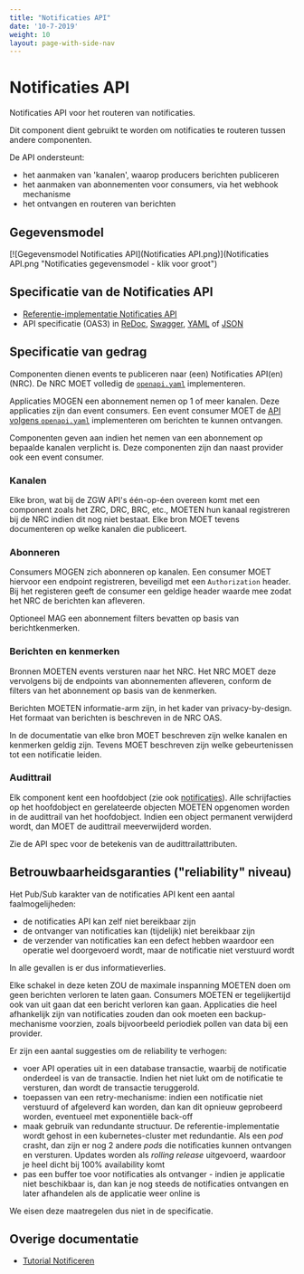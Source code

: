 ```yaml
---
title: "Notificaties API"
date: '10-7-2019'
weight: 10
layout: page-with-side-nav
---
```

# Notificaties API

Notificaties API voor het routeren van notificaties.

Dit component dient gebruikt te worden om notificaties te routeren tussen
andere componenten.

De API ondersteunt:

* het aanmaken van 'kanalen', waarop producers berichten publiceren
* het aanmaken van abonnementen voor consumers, via het webhook mechanisme
* het ontvangen en routeren van berichten


## Gegevensmodel

[![Gegevensmodel Notificaties API](Notificaties API.png)](Notificaties API.png "Notificaties gegevensmodel - klik voor groot")


## Specificatie van de Notificaties API

* [Referentie-implementatie Notificaties API](https://notificaties-api.vng.cloud)
* API specificatie (OAS3) in
  [ReDoc][notificaties-1.0.0-redoc],
  [Swagger][notificaties-1.0.0-swagger],
  [YAML](https://notificaties-api.vng.cloud/api/v1/schema/openapi.yaml) of
  [JSON](https://notificaties-api.vng.cloud/api/v1/schema/openapi.json)

[notificaties-1.0.0-redoc]: redoc-1.0.0
[notificaties-1.0.0-swagger]: swagger-ui-1.0.0

## Specificatie van gedrag

Componenten dienen events te publiceren naar (een)
Notificaties API(en) (NRC). De NRC MOET volledig de
[`openapi.yaml`](https://notificaties-api.vng.cloud/api/v1/schema/openapi.yaml) implementeren.

Applicaties MOGEN een abonnement nemen op 1 of meer kanalen. Deze applicaties
zijn dan event consumers. Een event consumer MOET de
[API volgens `openapi.yaml`](../../../api-specificatie/nrc/consumer-api/openapi.yaml)
implementeren om berichten te kunnen ontvangen.

Componenten geven aan indien het nemen van een abonnement op bepaalde kanalen
verplicht is. Deze componenten zijn dan naast provider ook een event consumer.

### Kanalen

Elke bron, wat bij de ZGW API's één-op-éen overeen komt met een component
zoals het ZRC, DRC, BRC, etc., MOETEN hun kanaal registreren bij de NRC indien
dit nog niet bestaat. Elke bron MOET tevens documenteren op welke kanalen die
publiceert.

### Abonneren

Consumers MOGEN zich abonneren op kanalen. Een consumer MOET hiervoor een
endpoint registreren, beveiligd met een `Authorization` header. Bij het
registeren geeft de consumer een geldige header waarde mee zodat het NRC de
berichten kan afleveren.

Optioneel MAG een abonnement filters bevatten op basis van berichtkenmerken.

### Berichten en kenmerken

Bronnen MOETEN events versturen naar het NRC. Het NRC MOET deze vervolgens
bij de endpoints van abonnementen afleveren, conform de filters van het
abonnement op basis van de kenmerken.

Berichten MOETEN informatie-arm zijn, in het kader van privacy-by-design. Het
formaat van berichten is beschreven in de NRC OAS.

In de documentatie van elke bron MOET beschreven zijn welke kanalen en
kenmerken geldig zijn. Tevens MOET beschreven zijn welke gebeurtenissen tot
een notificatie leiden.


### Audittrail

Elk component kent een hoofdobject (zie ook [notificaties](#notificaties)).
Alle schrijfacties op het hoofdobject en gerelateerde objecten MOETEN opgenomen
worden in de audittrail van het hoofdobject. Indien een object permanent
verwijderd wordt, dan MOET de audittrail meeverwijderd worden.

Zie de API spec voor de betekenis van de audittrailattributen.

## Betrouwbaarheidsgaranties ("reliability" niveau)

Het Pub/Sub karakter van de notificaties API kent een aantal faalmogelijheden:

* de notificaties API kan zelf niet bereikbaar zijn
* de ontvanger van notificaties kan (tijdelijk) niet bereikbaar zijn
* de verzender van notificaties kan een defect hebben waardoor een operatie wel
  doorgevoerd wordt, maar de notificatie niet verstuurd wordt

In alle gevallen is er dus informatieverlies.

Elke schakel in deze keten ZOU de maximale inspanning MOETEN doen om geen
berichten verloren te laten gaan. Consumers MOETEN er tegelijkertijd ook van
uit gaan dat een bericht verloren kan gaan. Applicaties die heel afhankelijk
zijn van notificaties zouden dan ook moeten een backup-mechanisme voorzien,
zoals bijvoorbeeld periodiek pollen van data bij een provider.

Er zijn een aantal suggesties om de reliability te verhogen:

* voer API operaties uit in een database transactie, waarbij de notificatie
  onderdeel is van de transactie. Indien het niet lukt om de notificatie te
  versturen, dan wordt de transactie teruggerold.
* toepassen van een retry-mechanisme: indien een notificatie niet verstuurd of
  afgeleverd kan worden, dan kan dit opnieuw geprobeerd worden, eventueel met
  exponentiële back-off
* maak gebruik van redundante structuur. De referentie-implementatie wordt
  gehost in een kubernetes-cluster met redundantie. Als een _pod_ crasht, dan
  zijn er nog 2 andere _pods_ die notificaties kunnen ontvangen en versturen.
  Updates worden als _rolling release_ uitgevoerd, waardoor je heel dicht bij
  100% availability komt
* pas een buffer toe voor notificaties als ontvanger - indien je applicatie
  niet beschikbaar is, dan kan je nog steeds de notificaties ontvangen en later
  afhandelen als de applicatie weer online is

We eisen deze maatregelen dus niet in de specificatie.


## Overige documentatie

* [Tutorial Notificeren](../../ontwikkelaars/handleidingen-en-tutorials/notificeren)
